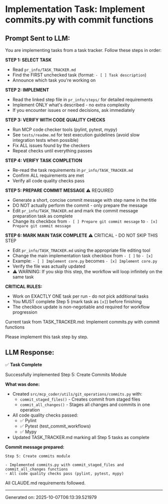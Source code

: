 # Implementation Task: Implement commits.py with commit functions

## Prompt Sent to LLM:
You are implementing tasks from a task tracker. Follow these steps in order:

**STEP 1: SELECT TASK**
- Read `pr_info/TASK_TRACKER.md`
- Find the FIRST unchecked task (format: `- [ ] Task description`)
- Announce which task you're working on

**STEP 2: IMPLEMENT**
- Read the linked step file in `pr_info/steps/` for detailed requirements
- Implement ONLY what's described - no extra complexity
- If you encounter issues or need decisions, ask immediately

**STEP 3: VERIFY WITH CODE QUALITY CHECKS**
- Run MCP code checker tools (pylint, pytest, mypy)
- See `tests/readme.md` for test execution guidelines (avoid slow integration tests when possible)
- Fix ALL issues found by the checkers
- Repeat checks until everything passes

**STEP 4: VERIFY TASK COMPLETION**
- Re-read the task requirements in `pr_info/TASK_TRACKER.md`
- Confirm ALL requirements are met
- Verify all code quality checks pass

**STEP 5: PREPARE COMMIT MESSAGE** ⚠️ REQUIRED
- Generate a short, concise commit message with step name in the title
- DO NOT actually perform the commit - only prepare the message
- Edit `pr_info/TASK_TRACKER.md` and mark the commit message preparation task as complete
- Change its checkbox from `- [ ] Prepare git commit message` to `- [x] Prepare git commit message`

**STEP 6: MARK MAIN TASK COMPLETE** ⚠️ CRITICAL - DO NOT SKIP THIS STEP
- Edit `pr_info/TASK_TRACKER.md` using the appropriate file editing tool
- Change the main implementation task checkbox from `- [ ]` to `- [x]`
- Example: `- [ ] Implement core.py` becomes `- [x] Implement core.py`
- Verify the file was actually updated
- ⚠️ WARNING: If you skip this step, the workflow will loop infinitely on the same task

**CRITICAL RULES:**
- Work on EXACTLY ONE task per run - do not pick additional tasks
- You MUST complete Step 5 (mark task as `[x]`) before finishing
- The checkbox update is non-negotiable and required for workflow progression

Current task from TASK_TRACKER.md: Implement commits.py with commit functions

Please implement this task step by step.

## LLM Response:
✅ **Task Complete**

Successfully implemented Step 5: Create Commits Module

**What was done:**
- Created `src/mcp_coder/utils/git_operations/commits.py` with:
  - `commit_staged_files()` - Creates commit from staged files
  - `commit_all_changes()` - Stages all changes and commits in one operation
- All code quality checks passed:
  - ✅ Pylint
  - ✅ Pytest (test_commit_workflows)
  - ✅ Mypy
- Updated TASK_TRACKER.md marking all Step 5 tasks as complete

**Commit message prepared:**
```
Step 5: Create commits module

- Implemented commits.py with commit_staged_files and commit_all_changes functions
- All code quality checks pass (pylint, pytest, mypy)
```

All CLAUDE.md requirements followed.

---
Generated on: 2025-10-07T06:13:39.521979